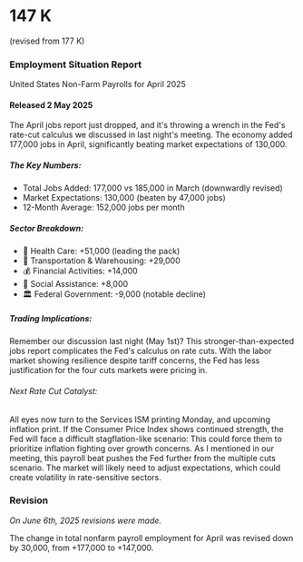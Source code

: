 # 147 K 
(revised from 177 K)
### Employment Situation Report
United States Non-Farm Payrolls for April 2025
#### Released 2 May 2025

The April jobs report just dropped, and it's throwing a wrench in the Fed's rate-cut calculus we discussed in last night's meeting. The economy added 177,000 jobs in April, significantly beating market expectations of 130,000.

##### The Key Numbers:

- Total Jobs Added: 177,000 vs 185,000 in March (downwardly revised)
- Market Expectations: 130,000 (beaten by 47,000 jobs)
- 12-Month Average: 152,000 jobs per month

##### Sector Breakdown:
- 🏥 Health Care: +51,000 (leading the pack)
- 🚚 Transportation & Warehousing: +29,000
- 💰 Financial Activities: +14,000
- 🤝 Social Assistance: +8,000
- 🏛️ Federal Government: -9,000 (notable decline)

##### Trading Implications: 
Remember our discussion last night (May 1st)? This stronger-than-expected jobs report complicates the Fed's calculus on rate cuts. With the labor market showing resilience despite tariff concerns, the Fed has less justification for the four cuts markets were pricing in.

###### Next Rate Cut Catalyst: 
All eyes now turn to the Services ISM printing Monday, and upcoming inflation print. If the Consumer Price Index shows continued strength, the Fed will face a difficult stagflation-like scenario: This could force them to prioritize inflation fighting over growth concerns.
As I mentioned in our meeting, this payroll beat pushes the Fed further from the multiple cuts scenario. The market will likely need to adjust expectations, which could create volatility in rate-sensitive sectors.

### Revision
_On June 6th, 2025 revisions were made._

The change in total nonfarm payroll employment for April was revised down by 30,000, from +177,000 to
+147,000.
